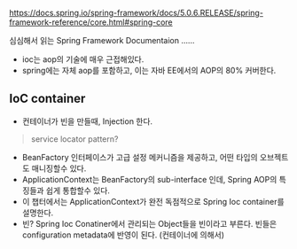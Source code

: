 

https://docs.spring.io/spring-framework/docs/5.0.6.RELEASE/spring-framework-reference/core.html#spring-core

심심해서 읽는 Spring Framework Documentaion …… 

- ioc는 aop의 기술에 매우 근접해있다. 
- spring에는 자체 aop를 포함하고, 이는 자바 EE에서의 AOP의 80% 커버한다. 



## IoC container

- 컨테이너가 빈을 만들때, Injection 한다.

> service locator pattern?
>
> 

- BeanFactory 인터페이스가 고급 설정 메커니즘을 제공하고, 어떤 타입의 오브젝트도 매니징할수 있다. 
- ApplicationContext는 BeanFactory의 sub-interface 인데, Spring AOP의 특징들과 쉽게 통합할수 있다. 
- 이 챕터에서는 ApplicationContext가 완전 독점적으로 Spring Ioc container를 설명한다.
- 빈? Spring Ioc Conatiner에서 관리되는 Object들을 빈이라고 부른다. 빈들은 configuration metadata에 반영이 된다. (컨테이너에 의해서)

